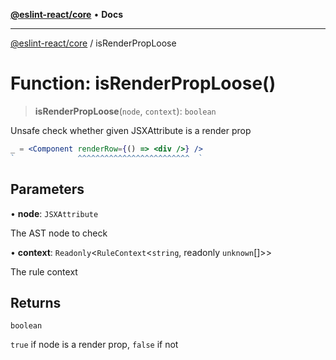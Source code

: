 [**@eslint-react/core**](../README.md) • **Docs**

***

[@eslint-react/core](../README.md) / isRenderPropLoose

# Function: isRenderPropLoose()

> **isRenderPropLoose**(`node`, `context`): `boolean`

Unsafe check whether given JSXAttribute is a render prop
```jsx
_ = <Component renderRow={() => <div />} />
`              ^^^^^^^^^^^^^^^^^^^^^^^^^  `
```

## Parameters

• **node**: `JSXAttribute`

The AST node to check

• **context**: `Readonly`\<`RuleContext`\<`string`, readonly `unknown`[]\>\>

The rule context

## Returns

`boolean`

`true` if node is a render prop, `false` if not
